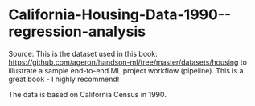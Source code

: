 # California-Housing-Data-1990--regression-analysis
Source: This is the dataset used in this book: https://github.com/ageron/handson-ml/tree/master/datasets/housing to illustrate a sample end-to-end ML project workflow (pipeline). This is a great book - I highly recommend!

The data is based on California Census in 1990.
